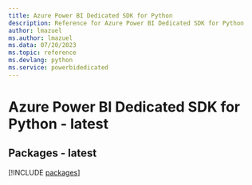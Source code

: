 ```yaml
---
title: Azure Power BI Dedicated SDK for Python
description: Reference for Azure Power BI Dedicated SDK for Python
author: lmazuel
ms.author: lmazuel
ms.data: 07/20/2023
ms.topic: reference
ms.devlang: python
ms.service: powerbidedicated
---
```

# Azure Power BI Dedicated SDK for Python - latest
## Packages - latest
[!INCLUDE [packages](power-bi-dedicated-index.md)]